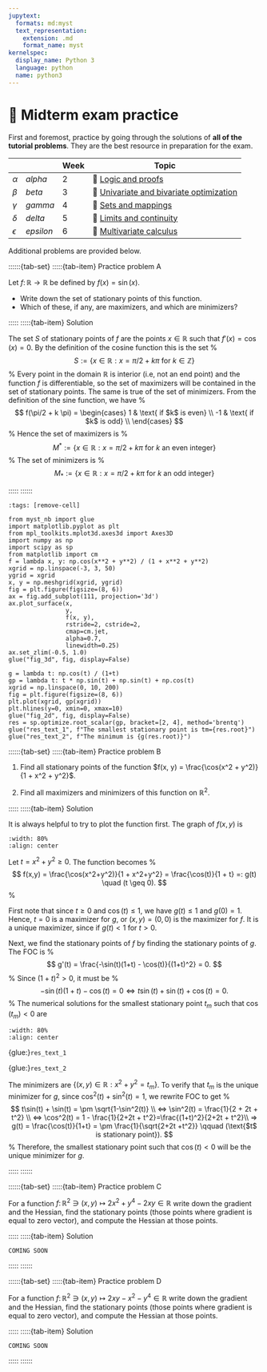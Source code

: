 ```yaml
---
jupytext:
  formats: md:myst
  text_representation:
    extension: .md
    format_name: myst
kernelspec:
  display_name: Python 3
  language: python
  name: python3
---
```


# 🛟 Midterm exam practice

First and foremost, practice by going through the solutions of **all of the tutorial problems**. They are the best resource in preparation for the exam.

| | | Week | Topic |
| ---- | ---- | ----- | ----- |
| $\alpha$ | *alpha* | 2 | 🔬 [Logic and proofs](/ps01_alfa)
| $\beta$ | *beta* | 3 | 🔬 [Univariate and bivariate optimization](/ps02_beta) |
| $\gamma$ | *gamma* | 4 | 🔬 [Sets and mappings](/ps03_gamma) |
| $\delta$ | *delta* | 5 | 🔬 [Limits and continuity](/ps04_delta) |
| $\epsilon$ | *epsilon* | 6 | 🔬 [Multivariate calculus](/ps05_epsilon) |

Additional problems are provided below.

::::::{tab-set}
:::::{tab-item} Practice problem A

Let $f \colon \mathbb{R} \to \mathbb{R}$ be defined by $f(x) = \sin(x)$.
- Write down the set of stationary points of this function.
- Which of these, if any, are maximizers, and which are minimizers?

:::::
:::::{tab-item} Solution

The set $S$ of stationary points of $f$ are the points $x \in \mathbb{R}$ such
that $f'(x) = \cos(x) = 0$. By the definition of the cosine function this
is the set
%
$$
S := \{ x \in \mathbb{R} : x = \pi/2 + k \pi \text{ for } k \in \mathbb{Z} \}
$$
%
Every point in the domain $\mathbb{R}$ is interior (i.e, not an end point) and
the function $f$ is differentiable, so the set of maximizers will be
contained in the set of stationary points. The same is true of the set of
minimizers. From the definition of the sine function, we have
%
$$
f(\pi/2 + k \pi) =
\begin{cases}
    1 & \text{ if $k$ is even} \\
    -1 & \text{ if $k$ is odd} \\
\end{cases}
$$
%
Hence the set of maximizers is
%
$$
M^* := \{ x \in \mathbb{R} : x = \pi/2 + k \pi \text{ for  } k \text{ an
even integer}\}
$$
%
The set of minimizers is
%
$$
M_* := \{ x \in \mathbb{R} : x = \pi/2 + k \pi \text{ for  } k \text{ an
odd integer}\}
$$

:::::
::::::


```{code-cell} python
:tags: [remove-cell]

from myst_nb import glue
import matplotlib.pyplot as plt
from mpl_toolkits.mplot3d.axes3d import Axes3D
import numpy as np
import scipy as sp
from matplotlib import cm
f = lambda x, y: np.cos(x**2 + y**2) / (1 + x**2 + y**2)
xgrid = np.linspace(-3, 3, 50)
ygrid = xgrid
x, y = np.meshgrid(xgrid, ygrid)
fig = plt.figure(figsize=(8, 6))
ax = fig.add_subplot(111, projection='3d')
ax.plot_surface(x,
                y,
                f(x, y),
                rstride=2, cstride=2,
                cmap=cm.jet,
                alpha=0.7,
                linewidth=0.25)
ax.set_zlim(-0.5, 1.0)
glue("fig_3d", fig, display=False)

g = lambda t: np.cos(t) / (1+t)
gp = lambda t: t * np.sin(t) + np.sin(t) + np.cos(t)
xgrid = np.linspace(0, 10, 200)
fig = plt.figure(figsize=(8, 6))
plt.plot(xgrid, gp(xgrid))
plt.hlines(y=0, xmin=0, xmax=10)
glue("fig_2d", fig, display=False)
res = sp.optimize.root_scalar(gp, bracket=[2, 4], method='brentq')
glue("res_text_1", f"The smallest stationary point is tm={res.root}")
glue("res_text_2", f"The minimum is {g(res.root)}")
```

::::::{tab-set}
:::::{tab-item} Practice problem B

1. Find all stationary points of the function 
$f(x, y) = \frac{\cos(x^2 + y^2)}{1 + x^2 + y^2}$.

2. Find all maximizers and minimizers of this function on $\mathbb{R}^2$.


:::::
:::::{tab-item} Solution


It is always helpful to try to plot the function first.  The graph of $f(x,y)$ is

```{glue:figure} fig_3d
:width: 80%
:align: center
```

Let $t = x^2+y^2 \geq 0$.
The function becomes 
%
$$
f(x,y) = \frac{\cos(x^2+y^2)}{1 + x^2+y^2} = \frac{\cos(t)}{1 + t} =: g(t)  \quad (t \geq 0).
$$
%

First note that since $t \geq 0$ and $\cos(t) \leq 1$, we have $g(t)\leq 1$ and $g(0)=1$.
Hence, $t=0$ is a maximizer for $g$, or $(x,y)=(0,0)$ is the maximizer for $f$.
It is a unique maximizer, since if $g(t) < 1$ for $t >0$.

Next, we find the stationary points of $f$ by finding the stationary points of $g$.
The FOC is
%
$$
g'(t) = \frac{-\sin(t)(1+t) - \cos(t)}{(1+t)^2} = 0.
$$
%
Since $(1+t)^2>0$, it must be
%
$$
-\sin(t)(1+t) - \cos(t) = 0 ⇔ t\sin(t) + \sin(t) + \cos(t)=0.
$$
%
The numerical solutions for the smallest stationary point $t_m$ such that $\cos(t_m)<0$ are


```{glue:figure} fig_2d
:width: 80%
:align: center
```

{glue:}`res_text_1`

{glue:}`res_text_2`

The minimizers are $\{(x,y)\in\mathbb{R}: x^2+y^2 = t_m\}$.
To verify that $t_m$ is the unique minimizer for $g$, since $\cos^2(t) + \sin^2(t)=1$, we rewrite FOC to get
%
$$
t\sin(t) + \sin(t) = \pm \sqrt{1-\sin^2(t)} \\
⇔ \sin^2(t) = \frac{1}{2 + 2t + t^2} \\
⇔ \cos^2(t) = 1 - \frac{1}{2+2t + t^2}=\frac{(1+t)^2}{2+2t + t^2}\\
⇒ g(t) = \frac{\cos(t)}{1+t} = \pm \frac{1}{\sqrt{2+2t +t^2}}  \qquad (\text{$t$ is stationary point}).
$$
%
Therefore, the smallest stationary point such that $\cos(t) < 0$ will be the unique minimizer for $g$.


:::::
::::::


::::::{tab-set}
:::::{tab-item} Practice problem C

For a function $f \colon \mathbb{R}^2 \ni (x,y) \mapsto 2x^2+y^4-2xy \in \mathbb{R}$
write down the gradient and the Hessian, 
find the stationary points (those points where gradient is equal to zero vector),
and compute the Hessian at those points.

:::::
:::::{tab-item} Solution

`COMING SOON`

:::::
::::::

::::::{tab-set}
:::::{tab-item} Practice problem D

For a function $f \colon \mathbb{R}^2 \ni (x,y) \mapsto 2xy-x^2-y^4 \in \mathbb{R}$
write down the gradient and the Hessian, 
find the stationary points (those points where gradient is equal to zero vector),
and compute the Hessian at those points.

:::::
:::::{tab-item} Solution

`COMING SOON`

:::::
::::::
